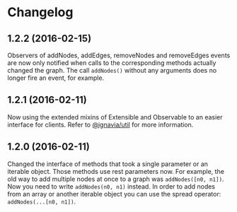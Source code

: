 # Changelog

## 1.2.2 (2016-02-15)

Observers of addNodes, addEdges, removeNodes and removeEdges events are now only notified when calls to the corresponding methods actually changed the graph. The call `addNodes()` without any arguments does no longer fire an event, for example.

## 1.2.1 (2016-02-11)

Now using the extended mixins of Extensible and Observable to an easier interface for clients. Refer to [@ignavia/util](https://github.com/Ignavia/js-util/blob/master/CHANGELOG.md#117-2016-02-11) for more information.

## 1.2.0 (2016-02-11)

Changed the interface of methods that took a single parameter or an iterable object. Those methods use rest parameters now. For example, the old way to add multiple nodes at once to a graph was `addNodes([n0, n1])`. Now you need to write `addNodes(n0, n1)` instead. In order to add nodes from an array or another iterable object you can use the spread operator: `addNodes(...[n0, n1])`.